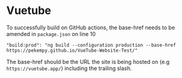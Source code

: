
# Vuetube

  

To successfully build on GitHub actions, the base-href needs to be amended in `package.json` on line 10

`"build:prod": "ng build --configuration production --base-href https://pekempy.github.io/VueTube-Website-Test/"`

The base-href should be the URL the site is being hosted on (e.g `https://vuetube.app/`) including the trailing slash.

